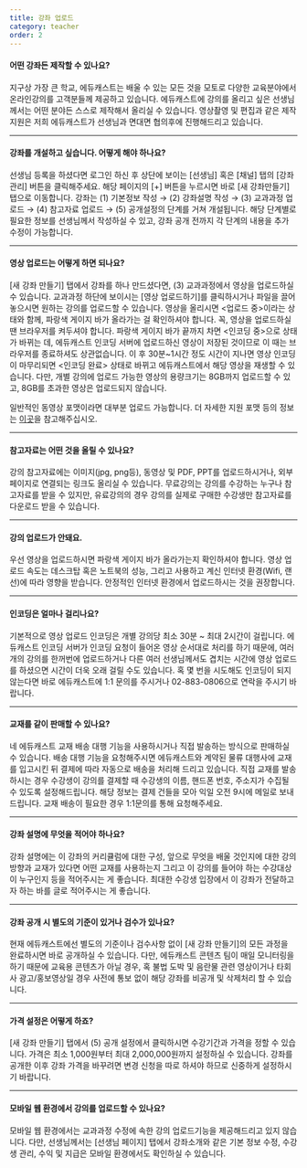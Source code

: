 ```yaml
---
title: 강좌 업로드
category: teacher
order: 2
---
```

#### 어떤 강좌든 제작할 수 있나요?

지구상 가장 큰 학교, 에듀캐스트는 배울 수 있는 모든 것을 모토로 다양한 교육분야에서 온라인강의를 고객분들께 제공하고 있습니다. 에듀캐스트에 강의를 올리고 싶은 선생님께서는 어떤 분야든 스스로 제작해서 올리실 수 있습니다. 영상촬영 및 편집과 같은 제작지원은 저희 에듀캐스트가 선생님과 면대면 협의후에 진행해드리고 있습니다.

---

#### 강좌를 개설하고 싶습니다. 어떻게 해야 하나요?

선생님 등록을 하셨다면 로그인 하신 후 상단에 보이는 [선생님] 혹은 [채널] 탭의 [강좌 관리] 버튼을 클릭해주세요. 해당 페이지의 [+] 버튼을 누르시면 바로 [새 강좌만들기] 탭으로 이동합니다. 강좌는 (1) 기본정보 작성 → (2) 강좌설명 작성 → (3) 교과과정 업로드 → (4) 참고자료 업로드 → (5) 공개설정의 단계를 거쳐 개설됩니다. 해당 단계별로 필요한 정보를 선생님께서 작성하실 수 있고, 강좌 공개 전까지 각 단계의 내용을 추가 수정이 가능합니다.

---

#### 영상 업로드는 어떻게 하면 되나요?

[새 강좌 만들기] 탭에서 강좌를 하나 만드셨다면, (3) 교과과정에서 영상을 업로드하실 수 있습니다. 교과과정 하단에 보이시는 [영상 업로드하기]를 클릭하시거나 파일을 끌어놓으시면 원하는 강의를 업로드할 수 있습니다. 영상을 올리시면 <업로드 중>이라는 상태와 함께, 파랑색 게이지 바가 올라가는 걸 확인하셔야 합니다. 꼭, 영상을 업로드하실 땐 브라우저를 켜두셔야 합니다. 파랑색 게이지 바가 끝까지 차면 <인코딩 중>으로 상태가 바뀌는 데, 에듀캐스트 인코딩 서버에 업로드하신 영상이 저장된 것이므로 이 때는 브라우저를 종료하셔도 상관없습니다. 이 후 30분~1시간 정도 시간이 지나면 영상 인코딩이 마무리되면 <인코딩 완료> 상태로 바뀌고 에듀캐스트에서 해당 영상을 재생할 수 있습니다. 다만, 개별 강의에 업로드 가능한 영상의 용량크기는 8GB까지 업로드할 수 있고, 8GB를 초과한 영상은 업로드되지 않습니다.

일반적인 동영상 포맷이라면 대부분 업로드 가능합니다. 더 자세한 지원 포맷 등의 정보는 [이곳](https://azure.microsoft.com/en-us/documentation/articles/media-services-media-encoder-standard-formats/)을 참고해주십시오.

---

#### 참고자료는 어떤 것을 올릴 수 있나요?

강의 참고자료에는 이미지(jpg, png등), 동영상 및 PDF, PPT를 업로드하시거나, 외부 페이지로 연결되는 링크도 올리실 수 있습니다. 무료강의는 강의를 수강하는 누구나 참고자료를 받을 수 있지만, 유료강의의 경우 강의를 실제로 구매한 수강생만 참고자료를 다운로드 받을 수 있습니다.

---

#### 강의 업로드가 안돼요.

우선 영상을 업로드하시면 파랑색 게이지 바가 올라가는지 확인하셔야 합니다. 영상 업로드 속도는 데스크탑 혹은 노트북의 성능, 그리고 사용하고 계신 인터넷 환경(Wifi, 랜선)에 따라 영향을 받습니다. 안정적인 인터넷 환경에서 업로드하시는 것을 권장합니다.

---

#### 인코딩은 얼마나 걸리나요?

기본적으로 영상 업로드 인코딩은 개별 강의당 최소 30분 ~ 최대 2시간이 걸립니다. 에듀캐스트 인코딩 서버가 인코딩 요청이 들어온 영상 순서대로 처리를 하기 때문에, 여러 개의 강의를 한꺼번에 업로드하거나 다른 여러 선생님께서도 겹치는 시간에 영상 업로드를 하셨으면 시간이 더욱 오래 걸릴 수도 있습니다. 혹 몇 번을 시도해도 인코딩이 되지 않는다면 바로 에듀캐스트에 1:1 문의를 주시거나 02-883-0806으로 연락을 주시기 바랍니다.

---

#### 교재를 같이 판매할 수 있나요?

네 에듀캐스트 교재 배송 대행 기능을 사용하시거나 직접 발송하는 방식으로 판매하실 수 있습니다. 배송 대행 기능을 요청해주시면 에듀캐스트와 계약된 물류 대행사에 교재를 입고시킨 뒤 결제에 따라 자동으로 배송을 처리해 드리고 있습니다. 직접 교재를 발송하시는 경우 수강생이 강의를 결제할 때 수강생의 이름, 핸드폰 번호, 주소지가 수집될 수 있도록 설정해드립니다. 해당 정보는 결제 건들을 모아 익일 오전 9시에 메일로 보내드립니다. 교재 배송이 필요한 경우 1:1문의를 통해 요청해주세요.

---

#### 강좌 설명에 무엇을 적어야 하나요?

강좌 설명에는 이 강좌의 커리큘럼에 대한 구성, 앞으로 무엇을 배울 것인지에 대한 강의 방향과 교재가 있다면 어떤 교재를 사용하는지 그리고 이 강의를 들어야 하는 수강대상이 누구인지 등을 적어주시는 게 좋습니다. 최대한 수강생 입장에서 이 강좌가 전달하고자 하는 바를 글로 적어주시는 게 좋습니다.

---

#### 강좌 공개 시 별도의 기준이 있거나 검수가 있나요?

현재 에듀캐스트에선 별도의 기준이나 검수사항 없이 [새 강좌 만들기]의 모든 과정을 완료하시면 바로 공개하실 수 있습니다. 다만, 에듀캐스트 콘텐츠 팀이 매일 모니터링을 하기 때문에 교육용 콘텐츠가 아닐 경우, 혹 불법 도박 및 음란물 관련 영상이거나 타회사 광고/홍보영상일 경우 사전에 통보 없이 해당 강좌를 비공개 및 삭제처리 할 수 있습니다.

---

#### 가격 설정은 어떻게 하죠?

[새 강좌 만들기] 탭에서 (5) 공개 설정에서 클릭하시면 수강기간과 가격을 정할 수 있습니다. 가격은 최소 1,000원부터 최대 2,000,000원까지 설정하실 수 있습니다. 강좌를 공개한 이후 강좌 가격을 바꾸려면 변경 신청을 따로 하셔야 하므로 신중하게 설정하시기 바랍니다.

---

#### 모바일 웹 환경에서 강의를 업로드할 수 있나요?

모바일 웹 환경에서는 교과과정 수정에 속한 강의 업로드기능을 제공해드리고 있지 않습니다. 다만, 선생님께서는 [선생님 페이지] 탭에서 강좌소개와 같은 기본 정보 수정, 수강생 관리, 수익 및 지급은 모바일 환경에서도 확인하실 수 있습니다.

